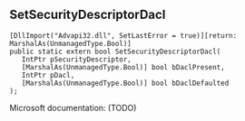 ## SetSecurityDescriptorDacl

```
[DllImport("Advapi32.dll", SetLastError = true)][return: MarshalAs(UnmanagedType.Bool)]
public static extern bool SetSecurityDescriptorDacl(
   IntPtr pSecurityDescriptor,
   [MarshalAs(UnmanagedType.Bool)] bool bDaclPresent,
   IntPtr pDacl,
   [MarshalAs(UnmanagedType.Bool)] bool bDaclDefaulted
);
```

Microsoft documentation: (TODO)
